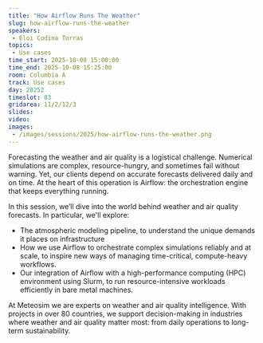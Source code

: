 ```yaml
---
title: "How Airflow Runs The Weather"
slug: how-airflow-runs-the-weather
speakers:
 - Eloi Codina Torras
topics:
 - Use cases
time_start: 2025-10-08 15:00:00
time_end: 2025-10-08 15:25:00
room: Columbia A
track: Use cases
day: 20252
timeslot: 83
gridarea: 11/2/12/3
slides:
video:
images:
 - /images/sessions/2025/how-airflow-runs-the-weather.png
---
```


Forecasting the weather and air quality is a logistical challenge. Numerical simulations are complex, resource-hungry, and sometimes fail without warning. Yet, our clients depend on accurate forecasts delivered daily and on time. At the heart of this operation is Airflow: the orchestration engine that keeps everything running.

In this session, we’ll dive into the world behind weather and air quality forecasts. In particular, we'll explore:

- The atmospheric modeling pipeline, to understand the unique demands it places on infrastructure
- How we use Airflow to orchestrate complex simulations reliably and at scale, to inspire new ways of managing time-critical, compute-heavy workflows.
- Our integration of Airflow with a high-performance computing (HPC) environment using Slurm, to run resource-intensive workloads efficiently in bare metal machines.

At Meteosim we are experts on weather and air quality intelligence. With projects in over 80 countries, we support decision-making in industries where weather and air quality matter most: from daily operations to long-term sustainability.